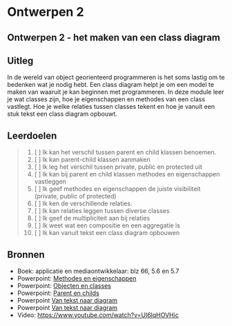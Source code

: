 # Ontwerpen 2

## Ontwerpen 2 - het maken van een class diagram

## Uitleg
In de wereld van object georienteerd programmeren is het soms lastig om te bedenken wat je nodig hebt. Een class diagram helpt je om een model te maken van waaruit je kan beginnen met programmeren. In deze module leer je wat classes zijn, hoe je eigenschappen en methodes van een class vastlegt. Hoe je welke relaties tussen classes tekent en hoe je vanuit een stuk tekst een class diagram opbouwt.

## Leerdoelen
> 1. [ ] Ik kan het verschil tussen parent en child klassen benoemen.
> 2. [ ] Ik kan parent-child klassen aanmaken
> 3. [ ] Ik leg het verschil tussen private, public en protected uit
> 4. [ ] Ik kan bij parent en child klassen methodes en eigenschappen vastleggen
> 5. [ ] Ik geef methodes en eigenschappen de juiste visibiliteit (private, public of protected)
> 6. [ ] Ik ken de verschillende relaties.
> 7. [ ] Ik kan relaties leggen tussen diverse classes
> 8. [ ] Ik geef de multipliciteit aan bij relaties
> 9. [ ] Ik weet wat een compositie en een aggregatie is
>10. [ ] Ik kan vanuit tekst een class diagram opbouwen

## Bronnen
- Boek: applicatie en mediaontwikkelaar: blz 66, 5.6 en 5.7
- Powerpoint: <a href="https://github.com/ROC-van-Amsterdam-College-Amstelland/ONTWERPEN-2/blob/master/niveau1/taak02/taak%202%20-%20methodes%20en%20eigenschappen.pdf">Methodes en eigenschappen</a>
- Powerpoint: <a href="https://github.com/ROC-van-Amsterdam-College-Amstelland/ONTWERPEN-2/blob/master/niveau1/taak01/Taak%201%20-%20objecten%20en%20classes.pdf"> Objecten en classes</a>
- Powerpoint: <a href="https://github.com/ROC-van-Amsterdam-College-Amstelland/ONTWERPEN-2/blob/master/niveau2/taak01/taak%201-%20parent%20en%20childs.pdf"> Parent en childs</a>
- Powerpoint <a href="https://github.com/ROC-van-Amsterdam-College-Amstelland/ONTWERPEN-2/blob/master/niveau3/taak01/taak%201%20-%20van%20tekst%20naar%20diagram%20v0.pdf">Van tekst naar diagram </a>
- Powerpoint <a href="https://github.com/ROC-van-Amsterdam-College-Amstelland/ONTWERPEN-2/blob/master/niveau3/taak01/taak%201%20-%20van%20tekst%20naar%20diagram%20v0.pdf">Van tekst naar diagram </a>
- Video: https://www.youtube.com/watch?v=UI6lqHOVHic 